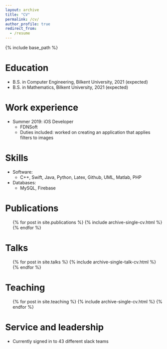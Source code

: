 ```yaml
---
layout: archive
title: "CV"
permalink: /cv/
author_profile: true
redirect_from:
  - /resume
---
```


{% include base_path %}

Education
======
* B.S. in Computer Engineering, Bilkent University, 2021 (expected)
* B.S. in Mathematics, Bilkent University, 2021 (expected) 

Work experience
======

* Summer 2019: iOS Developer
  * FDNSoft
  * Duties included: worked on creating an application that applies filters to images
  
Skills
======
* Software:
  * C++, Swift, Java, Python, Latex, Github, UML, Matlab, PHP
* Databases:
  * MySQL, Firebase


Publications
======
  <ul>{% for post in site.publications %}
    {% include archive-single-cv.html %}
  {% endfor %}</ul>
  
Talks
======
  <ul>{% for post in site.talks %}
    {% include archive-single-talk-cv.html %}
  {% endfor %}</ul>
  
Teaching
======
  <ul>{% for post in site.teaching %}
    {% include archive-single-cv.html %}
  {% endfor %}</ul>
  
Service and leadership
======
* Currently signed in to 43 different slack teams

